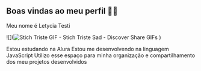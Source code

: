 ## Boas vindas ao meu perfil 💙💙
Meu nome é Letycia Testi

![](![Stich Triste GIF - Stich Triste Sad - Discover   Share GIFs](https://github.com/user-attachments/assets/02ada22b-7fdf-49d0-8b0b-3646209bb093)
)

Estou estudando na Alura
Estou me desenvolvendo na linguagem JavaScript
Utilizo esse espaço para minha organização e compartilhamento dos meu projetos desenvolvidos


<!--
**Astridde/Astridde** is a ✨ _special_ ✨ repository because its `README.md` (this file) appears on your GitHub profile.

Here are some ideas to get you started:

- 🔭 I’m currently working on ...
- 🌱 I’m currently learning ...
- 👯 I’m looking to collaborate on ...
- 🤔 I’m looking for help with ...
- 💬 Ask me about ...
- 📫 How to reach me: ...
- 😄 Pronouns: ...
- ⚡ Fun fact: ...
-->
